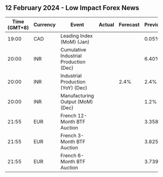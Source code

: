 ## 12 February 2024 - Low Impact Forex News

| Time (GMT+8) | Currency | Event | Actual | Forecast | Previous |
|------|----------|-------|--------|----------|----------|
| 19:00 | CAD | Leading Index (MoM) (Jan) |  |  | 0.05% |
| 20:00 | INR | Cumulative Industrial Production (Dec) |  |  | 6.40% |
| 20:00 | INR | Industrial Production (YoY) (Dec) |  | 2.4% | 2.4% |
| 20:00 | INR | Manufacturing Output (MoM) (Dec) |  |  | 1.2% |
| 21:55 | EUR | French 12-Month BTF Auction |  |  | 3.358% |
| 21:55 | EUR | French 3-Month BTF Auction |  |  | 3.825% |
| 21:55 | EUR | French 6-Month BTF Auction |  |  | 3.739% |
